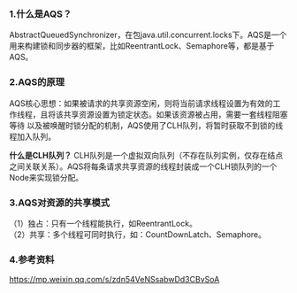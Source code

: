 ### 1.什么是AQS？
AbstractQueuedSynchronizer，在包java.util.concurrent.locks下。AQS是一个用来构建锁和同步器的框架，比如ReentrantLock、Semaphore等，都是基于AQS。

### 2.AQS的原理
AQS核心思想：如果被请求的共享资源空闲，则将当前请求线程设置为有效的工作线程，且将该共享资源设置为锁定状态。如果该资源被占用，需要一套线程阻塞等待
以及被唤醒时锁分配的机制，AQS使用了CLH队列，将暂时获取不到锁的线程加入队列。

**什么是CLH队列？**
CLH队列是一个虚拟双向队列（不存在队列实例，仅存在结点之间关联关系）。AQS将每条请求共享资源的线程封装成一个CLH锁队列的一个Node来实现锁分配。

### 3.AQS对资源的共享模式
（1）独占：只有一个线程能执行，如ReentrantLock。  
（2）共享：多个线程可同时执行，如：CountDownLatch、Semaphore。

### 4.参考资料
https://mp.weixin.qq.com/s/zdn54VeNSsabwDd3CBvSoA
